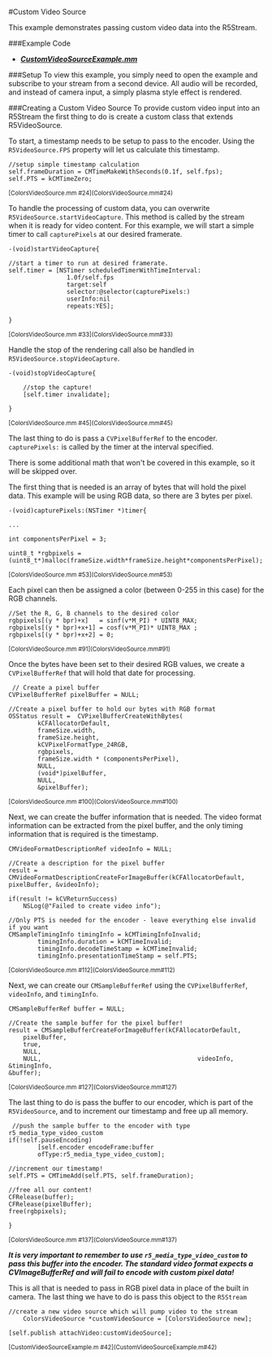 #Custom Video Source

This example demonstrates passing custom video data into the R5Stream.

###Example Code
- ***[CustomVideoSourceExample.mm](
CustomVideoSourceExample.mm)***

###Setup
To view this example, you simply need to open the example and subscribe to your stream from a second device.  All audio will be recorded, and instead of camera input, a simply plasma style effect is rendered.

###Creating a Custom Video Source
To provide custom video input into an R5Stream the first thing to do is create a custom class that extends R5VideoSource.

To start, a timestamp needs to be setup to pass to the encoder.  Using the `R5VideoSource.FPS` property will let us calculate this timestamp.

```
//setup simple timestamp calculation
self.frameDuration = CMTimeMakeWithSeconds(0.1f, self.fps);
self.PTS = kCMTimeZero;
```
<sup>
[ColorsVideoSource.mm #24](ColorsVideoSource.mm#24)
</sup>

To handle the processing of custom data, you can overwrite `R5VideoSource.startVideoCapture`.  This method is called by the stream when it is ready for video content.  For this example, we will start a simple timer to call `capturePixels` at our desired framerate.

```
-(void)startVideoCapture{
    
//start a timer to run at desired framerate.
self.timer = [NSTimer scheduledTimerWithTimeInterval:
				1.0f/self.fps
				target:self 
				selector:@selector(capturePixels:)
				userInfo:nil
				repeats:YES];
    
}

```
<sup>
[ColorsVideoSource.mm #33](ColorsVideoSource.mm#33)
</sup>

Handle the stop of the rendering call also be handled in `R5VideoSource.stopVideoCapture`.

```
-(void)stopVideoCapture{
    
    //stop the capture!
    [self.timer invalidate];
    
}
```
<sup>
[ColorsVideoSource.mm #45](ColorsVideoSource.mm#45)
</sup>

The last thing to do is pass a `CVPixelBufferRef` to the encoder.  `capturePixels:` is called by the timer at the interval specified.

There is some additional math that won't be covered in this example, so it will be skipped over.

The first thing that is needed is an array of bytes that will hold the pixel data.  This example will be using RGB data, so there are 3 bytes per pixel.

```
-(void)capturePixels:(NSTimer *)timer{

...

int componentsPerPixel = 3;
        
uint8_t *rgbpixels = (uint8_t*)malloc(frameSize.width*frameSize.height*componentsPerPixel);
```
 <sup>
[ColorsVideoSource.mm #53](ColorsVideoSource.mm#53)
</sup>

Each pixel can then be assigned a color (between 0-255 in this case) for the RGB channels.

```
//Set the R, G, B channels to the desired color
rgbpixels[(y * bpr)+x]   = sinf(v*M_PI) * UINT8_MAX;
rgbpixels[(y * bpr)+x+1] = cosf(v*M_PI)* UINT8_MAX ;
rgbpixels[(y * bpr)+x+2] = 0;
```
 <sup>
[ColorsVideoSource.mm #91](ColorsVideoSource.mm#91)
</sup>

Once the bytes have been set to their desired RGB values, we create a `CVPixelBufferRef` that will hold that date for processing.

```
 // Create a pixel buffer
CVPixelBufferRef pixelBuffer = NULL;
        
//Create a pixel buffer to hold our bytes with RGB format
OSStatus result =  CVPixelBufferCreateWithBytes(
		kCFAllocatorDefault,
		frameSize.width,
		frameSize.height,
		kCVPixelFormatType_24RGB,
		rgbpixels,
		frameSize.width * (componentsPerPixel),
		NULL,
		(void*)pixelBuffer,
		NULL,
		&pixelBuffer);
```
 <sup>
[ColorsVideoSource.mm #100](ColorsVideoSource.mm#100)
</sup>

Next, we can create the buffer information that is needed.  The video format information can be extracted from the pixel buffer, and the only timing information that is required is the timestamp.

```
CMVideoFormatDescriptionRef videoInfo = NULL;
        
//Create a description for the pixel buffer
result = CMVideoFormatDescriptionCreateForImageBuffer(kCFAllocatorDefault, pixelBuffer, &videoInfo);
        
if(result != kCVReturnSuccess)
    NSLog(@"Failed to create video info");
        
//Only PTS is needed for the encoder - leave everything else invalid if you want
CMSampleTimingInfo timingInfo = kCMTimingInfoInvalid;
        timingInfo.duration = kCMTimeInvalid;
        timingInfo.decodeTimeStamp = kCMTimeInvalid;
        timingInfo.presentationTimeStamp = self.PTS;
```
 <sup>
[ColorsVideoSource.mm #112](ColorsVideoSource.mm#112)
</sup>

Next, we can create our `CMSampleBufferRef` using the `CVPixelBufferRef`, `videoInfo`, and `timingInfo`.

```
CMSampleBufferRef buffer = NULL;
        
//Create the sample buffer for the pixel buffer!
result = CMSampleBufferCreateForImageBuffer(kCFAllocatorDefault,
	pixelBuffer,
	true,
	NULL,
	NULL,                                          	videoInfo,                                        	&timingInfo,                                                 	&buffer);
```
 <sup>
[ColorsVideoSource.mm #127](ColorsVideoSource.mm#127)
</sup>

The last thing to do is pass the buffer to our encoder, which is part of the `R5VideoSource`, and to increment our timestamp and free up all memory.

```
 //push the sample buffer to the encoder with type r5_media_type_video_custom
if(!self.pauseEncoding)
		[self.encoder encodeFrame:buffer 	
		ofType:r5_media_type_video_custom];
            
//increment our timestamp!
self.PTS = CMTimeAdd(self.PTS, self.frameDuration);

//free all our content!
CFRelease(buffer);
CFRelease(pixelBuffer);
free(rgbpixels);

}
```
 <sup>
[ColorsVideoSource.mm #137](ColorsVideoSource.mm#137)
</sup>


***It is very important to remember to use `r5_media_type_video_custom` to pass this buffer into the encoder.  The standard video format expects a CVImageBufferRef and will fail to encode with custom pixel data!***


This is all that is needed to pass in RGB pixel data in place of the built in camera.  The last thing we have to do is pass this object to the `R5Stream`

```
//create a new video source which will pump video to the stream
    ColorsVideoSource *customVideoSource = [ColorsVideoSource new];
    
[self.publish attachVideo:customVideoSource];

```
 <sup>
[CustomVideoSourceExample.m #42](CustomVideoSourceExample.m#42)
</sup>